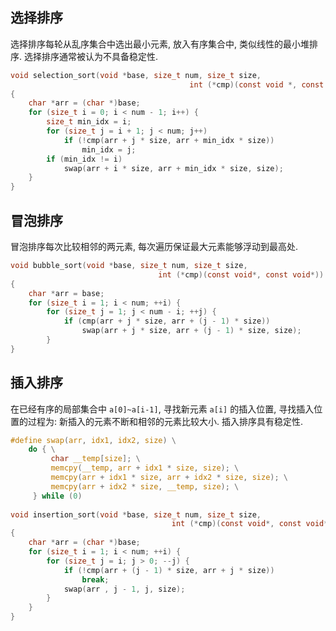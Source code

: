 ## 选择排序

选择排序每轮从乱序集合中选出最小元素, 放入有序集合中, 类似线性的最小堆排序. 选择排序通常被认为不具备稳定性.

```c
void selection_sort(void *base, size_t num, size_t size, 
										int (*cmp)(const void *, const void *)) 
{
    char *arr = (char *)base;
    for (size_t i = 0; i < num - 1; i++) {
        size_t min_idx = i;
        for (size_t j = i + 1; j < num; j++)
            if (!cmp(arr + j * size, arr + min_idx * size))
                min_idx = j;
        if (min_idx != i)
            swap(arr + i * size, arr + min_idx * size, size);
    }
}
```

## 冒泡排序

冒泡排序每次比较相邻的两元素, 每次遍历保证最大元素能够浮动到最高处.

```c
void bubble_sort(void *base, size_t num, size_t size, 
								 int (*cmp)(const void*, const void*))
{
	char *arr = base;
	for (size_t i = 1; i < num; ++i) {
		for (size_t j = 1; j < num - i; ++j) {
			if (cmp(arr + j * size, arr + (j - 1) * size))
				swap(arr + j * size, arr + (j - 1) * size, size);
		}
}
```

## 插入排序

在已经有序的局部集合中 `a[0]~a[i-1]`, 寻找新元素 `a[i]` 的插入位置, 寻找插入位置的过程为: 新插入的元素不断和相邻的元素比较大小. 插入排序具有稳定性.

```c
#define swap(arr, idx1, idx2, size) \
	do { \
		 char __temp[size]; \
		 memcpy(__temp, arr + idx1 * size, size); \
		 memcpy(arr + idx1 * size, arr + idx2 * size, size); \
		 memcpy(arr + idx2 * size, __temp, size); \
	 } while (0)
	 
void insertion_sort(void *base, size_t num, size_t size, 
									int (*cmp)(const void*, const void*))
{
	char *arr = (char *)base;
	for (size_t i = 1; i < num; ++i) {
		for (size_t j = i; j > 0; --j) {
			if (!cmp(arr + (j - 1) * size, arr + j * size))
				break;
			swap(arr , j - 1, j, size);
		}
	}
}
```